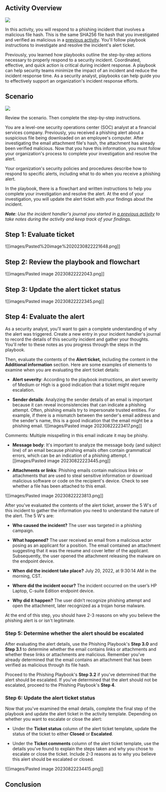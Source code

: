 ## Activity Overview

![](https://d3c33hcgiwev3.cloudfront.net/imageAssetProxy.v1/2y-rSzX4SbyvQjPI7MnChA_5a5e4663d382455ab921948a248a0cf1_YgINm49idDogDu7j3bwpC5t0N618leqi_-kehIFLybnA0SUThraUFXzYzk4YUzTIf6XcD3pD619UC2q36mbm_5QK_UQbQ1ejkRUaW90Quk5y3a1n7NfaqGc8QQIA8Lax5bn5n1XtdQaSkud3KWS07IKBAc_xpTZEpfVC2IfQytPiPNyTxD7Cac2noHwe?expiry=1692921600000&hmac=RcSdtvm9fplVql7MEGw5g8pfKM7j_9H025vtRGr8TwQ)

In this activity, you will respond to a phishing incident that involves a malicious file hash. This is the same SHA256 file hash that you investigated and verified as malicious in a [previous activity](https://www.coursera.org/learn/detection-and-response/quiz/wXUdm/activity-investigate-a-suspicious-file-hash). You'll follow playbook instructions to investigate and resolve the incident's alert ticket.

Previously, you learned how playbooks outline the step-by-step actions necessary to properly respond to a security incident. Coordinated, effective, and quick action is critical during incident response. A playbook can help security teams minimize the impact of an incident and reduce the incident response time. As a security analyst, playbooks can help guide you to effectively support an organization's incident response efforts.

## Scenario

![](https://d3c33hcgiwev3.cloudfront.net/imageAssetProxy.v1/GVKyat9dT22pBh95o8v2Ig_66dc972e22d941ebac67d48c8942b1f1_qk3iV5JL8uotOAzUUcA66--aBncOdEmpDc1n_6csZmbEppFbMbV0g74FVFPrr6-cYAtLStXWmwbn_tTkgkc9I871Cs0-aRTBtdFjvEfIfTlFnGMi1fz9JUU-M-reAGSJIYfGJwoZC8vw2x7F08LLxqlSrHIDhBsyXX7A5ZcIA1baUUkGF7REMJcD0C88?expiry=1692921600000&hmac=BstwnPaN13OTFwIRzWg4en5L3eZl299jvqB6m50R8u8)

Review the scenario. Then complete the step-by-step instructions.

You are a level-one security operations center (SOC) analyst at a financial services company. Previously, you received a phishing alert about a suspicious file being downloaded on an employee's computer. After investigating the email attachment file's hash, the attachment has already been verified malicious. Now that you have this information, you must follow your organization's process to complete your investigation and resolve the alert.

Your organization's security policies and procedures describe how to respond to specific alerts, including what to do when you receive a phishing alert. 

In the playbook, there is a flowchart and written instructions to help you complete your investigation and resolve the alert. At the end of your investigation, you will update the alert ticket with your findings about the incident.

_**Note**_: _Use the incident handler's journal you started in_ [_a previous activity_](https://www.coursera.org/learn/detection-and-response/exam/ghRgc/portfolio-activity-document-an-incident-with-an-incident-handlers-journal) _to take notes during the activity and keep track of your findings._


## Step 1: Evaluate ticket

![[images/Pasted%20image%2020230822221648.png]]


## Step 2: Review the playbook and flowchart

![[images/Pasted image 20230822222043.png]]

## Step 3: Update the alert ticket status

![[images/Pasted image 20230822222345.png]]

## Step 4: Evaluate the alert

As a security analyst, you'll want to gain a complete understanding of why the alert was triggered. Create a new entry in your incident handler's journal to record the details of this security incident and gather your thoughts. You'll refer to these notes as you progress through the steps in the playbook.

Then, evaluate the contents of the **Alert ticket,** including the content in the **Additional information** section. Here are some examples of elements to examine when you are evaluating the alert ticket details:

- **Alert severity**: According to the playbook instructions, an alert severity of Medium or High is a good indication that a ticket might require escalation.
    
- **Sender details**: Analyzing the sender details of an email is important because it can reveal inconsistencies that can indicate a phishing attempt. Often, phishing emails try to impersonate trusted entities. For example, if there is a mismatch between the sender's email address and the sender's name, this is a good indication that the email might be a phishing email.
![[images/Pasted image 20230822223417.png]]

Comments: Multiple misspelling in this email indicate it may be phishy.
    
- **Message body**: It's important to analyze the message body (and subject line) of an email because phishing emails often contain grammatical errors, which can be an indication of a phishing attempt.
![[images/Pasted image 20230822223445.png]]

    
- **Attachments or links**: Phishing emails contain malicious links or attachments that are used to steal sensitive information or download malicious software or code on the recipient's device. Check to see whether a file has been attached to this email.

![[images/Pasted image 20230822223813.png]]


After you've evaluated the contents of the alert ticket, answer the 5 W's of this incident to gather the information you need to understand the nature of the alert. The 5 W's are:

- **Who caused the incident?** The user was targeted in a phishing campaign.
    
- **What happened?** The user received an email from a malicious actor posing as an applicant for a position. The email contained an attachment suggesting that it was the resume and cover letter of the applicant. Subsequently, the user opened the attachment releasing the malware on the endpoint device.
    
- **When did the incident take place?** July 20, 2022, at 9:30:14 AM in the morning, CST.
    
- **Where did the incident occur?** The incident occurred on the user’s HP Laptop, C-suite Edition endpoint device.
    
- **Why did it happen?** The user didn’t recognize phishing attempt and open the attachment, later recognized as a trojan horse malware.
    

At the end of this step, you should have 2-3 reasons on why you believe the phishing alert is or isn't legitimate.

### **Step 5: Determine whether the alert should be escalated**

After evaluating the alert details, use the Phishing Playbook's **Step 3.0** and **Step 3.1** to determine whether the email contains links or attachments and whether these links or attachments are malicious. Remember you've already determined that the email contains an attachment that has been verified as malicious through its file hash. 

Proceed to the Phishing Playbook's **Step 3.2** if you've determined that the alert should be escalated. If you've determined that the alert should not be escalated, proceed to the Phishing Playbook's **Step 4**.

### **Step 6: Update the alert ticket status**

Now that you've examined the email details, complete the final step of the playbook and update the alert ticket in the activity template. Depending on whether you want to escalate or close the alert:

- Under the **Ticket status** column of the alert ticket template, update the status of the ticket to either **Closed** or **Escalated**.
    
- Under the **Ticket comments** column of the alert ticket template, use the details you've found to explain the steps taken and why you chose to escalate or close the ticket. Include 2-3 reasons as to why you believe this alert should be escalated or closed.

![[images/Pasted image 20230822234415.png]]

## Conclusion
